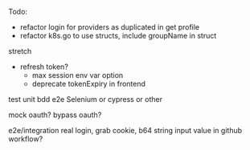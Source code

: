 Todo:
- refactor login for providers as duplicated in get profile
- refactor k8s.go to use structs, include groupName in struct

stretch
- refresh token?
  - max session env var option
  - deprecate tokenExpiry in frontend

test
  unit
  bdd
  e2e Selenium or cypress or other

  mock oauth?
  bypass oauth?

  e2e/integration 
  real login, grab cookie, b64 string input value in github workflow?
